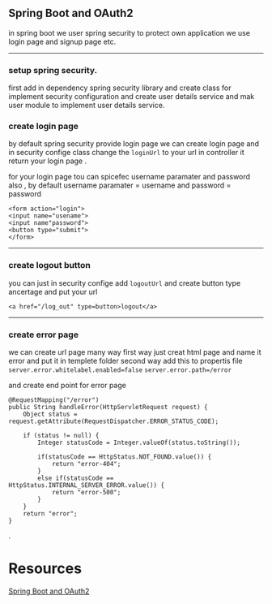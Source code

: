 ## Spring Boot and OAuth2

in spring boot we user spring security to  protect own application 
we use login page and signup page etc.

--------------------------------------------------

### setup spring security.
first add in dependency spring security library and  create class 
for implement security configuration  and create user details service
and mak  user module to implement user details service.



### create login page 
by default spring security provide login page we can create login page and in security confige class change the `loginUrl` to your url in controller it return your login page .

for your login page tou can spicefec username paramater and password also , by default username paramater = username  and password  = password 

```
<form action="login">
<input name="usename">
<input name"password">
<button type="submit">
</form>
```
-------------------------------

### create logout button 

you can just in security confige add `logoutUrl` and create button type ancertage and put your url

```
<a href="/log_out" type=button>logout</a>
```
------------------------------

### create error page 
we can create url page many way first way just creat html page and name it error and put it in templete folder
second way add this to propertis file `server.error.whitelabel.enabled=false`
`server.error.path=/error`

and create end point for error page 

```
@RequestMapping("/error")
public String handleError(HttpServletRequest request) {
    Object status = request.getAttribute(RequestDispatcher.ERROR_STATUS_CODE);
    
    if (status != null) {
        Integer statusCode = Integer.valueOf(status.toString());
    
        if(statusCode == HttpStatus.NOT_FOUND.value()) {
            return "error-404";
        }
        else if(statusCode == HttpStatus.INTERNAL_SERVER_ERROR.value()) {
            return "error-500";
        }
    }
    return "error";
}
```
.

# Resources
[Spring Boot and OAuth2](https://spring.io/guides/tutorials/spring-boot-oauth2/)



